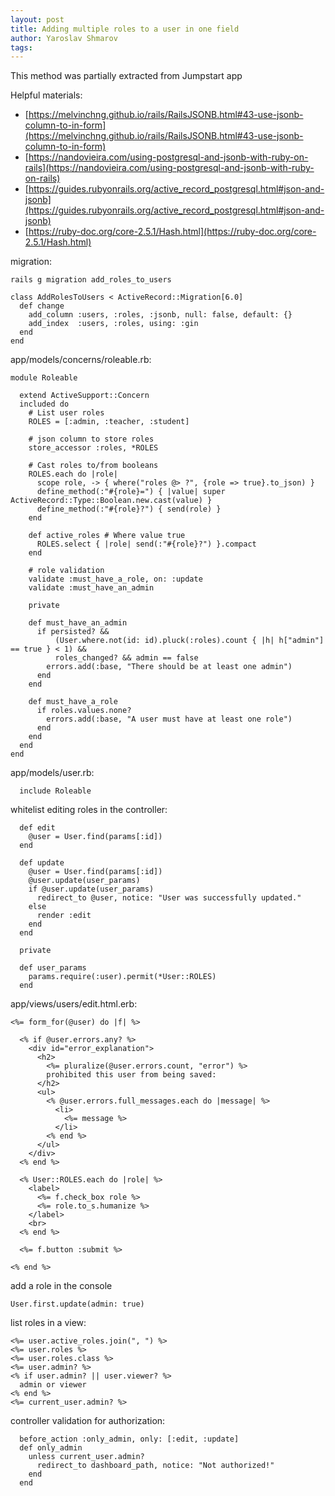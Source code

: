 ```yaml
---
layout: post
title: Adding multiple roles to a user in one field
author: Yaroslav Shmarov
tags: 
---
```


This method was partially extracted from Jumpstart app

Helpful materials:
* [https://melvinchng.github.io/rails/RailsJSONB.html#43-use-jsonb-column-to-in-form](https://melvinchng.github.io/rails/RailsJSONB.html#43-use-jsonb-column-to-in-form)
* [https://nandovieira.com/using-postgresql-and-jsonb-with-ruby-on-rails](https://nandovieira.com/using-postgresql-and-jsonb-with-ruby-on-rails)
* [https://guides.rubyonrails.org/active_record_postgresql.html#json-and-jsonb](https://guides.rubyonrails.org/active_record_postgresql.html#json-and-jsonb)
* [https://ruby-doc.org/core-2.5.1/Hash.html](https://ruby-doc.org/core-2.5.1/Hash.html)

migration:
```
rails g migration add_roles_to_users
```
```
class AddRolesToUsers < ActiveRecord::Migration[6.0]
  def change
    add_column :users, :roles, :jsonb, null: false, default: {}
    add_index  :users, :roles, using: :gin
  end
end
```
app/models/concerns/roleable.rb:
```
module Roleable

  extend ActiveSupport::Concern
  included do
    # List user roles
    ROLES = [:admin, :teacher, :student]
  
    # json column to store roles 
    store_accessor :roles, *ROLES
  
    # Cast roles to/from booleans
    ROLES.each do |role|
      scope role, -> { where("roles @> ?", {role => true}.to_json) }
      define_method(:"#{role}=") { |value| super ActiveRecord::Type::Boolean.new.cast(value) }
      define_method(:"#{role}?") { send(role) }
    end
  
    def active_roles # Where value true
      ROLES.select { |role| send(:"#{role}?") }.compact
    end
  
    # role validation
    validate :must_have_a_role, on: :update
    validate :must_have_an_admin
  
    private
  
    def must_have_an_admin
      if persisted? &&
          (User.where.not(id: id).pluck(:roles).count { |h| h["admin"] == true } < 1) &&
          roles_changed? && admin == false
        errors.add(:base, "There should be at least one admin")
      end
    end
  
    def must_have_a_role
      if roles.values.none?
        errors.add(:base, "A user must have at least one role")
      end
    end
  end
end
```
app/models/user.rb:
```
  include Roleable
```
whitelist editing roles in the controller: 
```
  def edit
    @user = User.find(params[:id])
  end

  def update
    @user = User.find(params[:id])
    @user.update(user_params)
    if @user.update(user_params)
      redirect_to @user, notice: "User was successfully updated."
    else
      render :edit
    end
  end

  private

  def user_params
    params.require(:user).permit(*User::ROLES)
  end
```
app/views/users/edit.html.erb:
```
<%= form_for(@user) do |f| %>

  <% if @user.errors.any? %>
    <div id="error_explanation">
      <h2>
        <%= pluralize(@user.errors.count, "error") %>
        prohibited this user from being saved:
      </h2>
      <ul>
        <% @user.errors.full_messages.each do |message| %>
          <li>
            <%= message %>
          </li>
        <% end %>
      </ul>
    </div>
  <% end %>

  <% User::ROLES.each do |role| %>
    <label>
      <%= f.check_box role %>
      <%= role.to_s.humanize %>
    </label>
    <br>
  <% end %>

  <%= f.button :submit %>

<% end %>
```
add a role in the console
```
User.first.update(admin: true)
```
list roles in a view:
```
<%= user.active_roles.join(", ") %>
<%= user.roles %>
<%= user.roles.class %>
<%= user.admin? %>
<% if user.admin? || user.viewer? %>
  admin or viewer
<% end %>
<%= current_user.admin? %>
```
controller validation for authorization:
```
  before_action :only_admin, only: [:edit, :update]
  def only_admin
    unless current_user.admin?
      redirect_to dashboard_path, notice: "Not authorized!"
    end
  end
```
